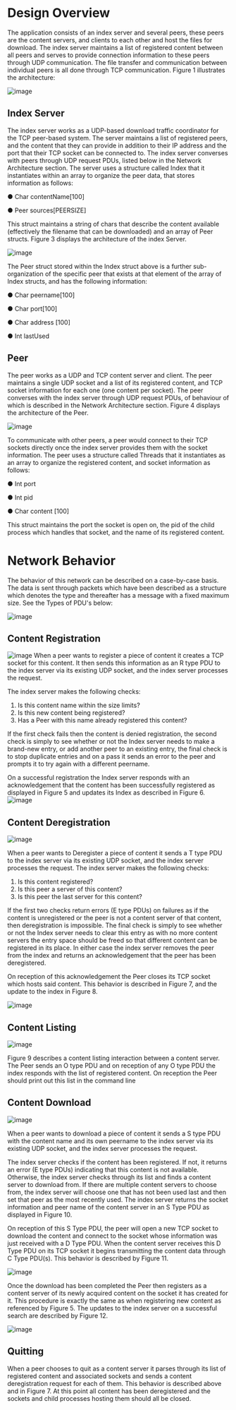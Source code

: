 # Design Overview
The application consists of an index server and several
peers, these peers are the content servers, and clients to each other and host the files for
download. The index server maintains a list of registered content between all peers and serves
to provide connection information to these peers through UDP communication. The file transfer
and communication between individual peers is all done through TCP communication. Figure 1
illustrates the architecture: 

![image](https://github.com/Pharazz/P2PFileSharingNetwork/assets/32317419/ff4eb729-1a99-472d-a06f-8f4cdd5f6548)

## Index Server
The index server works as a UDP-based download traffic coordinator for the TCP peer-based
system. The server maintains a list of registered peers, and the content that they can provide in
addition to their IP address and the port that their TCP socket can be connected to. The index
server converses with peers through UDP request PDUs, listed below in the Network Architecture section. The server uses a structure called Index that it instantiates within an array
to organize the peer data, that stores information as follows:

● Char contentName[100]

● Peer sources[PEERSIZE]

This struct maintains a string of chars that describe the content available (effectively the
filename that can be downloaded) and an array of Peer structs. Figure 3 displays the
architecture of the index Server. 

![image](https://github.com/Pharazz/P2PFileSharingNetwork/assets/32317419/117f72a5-4ee5-4efa-b05f-54cabfaeb707)

The Peer struct stored within the Index struct above is a further sub-organization of the specific
peer that exists at that element of the array of Index structs, and has the following information: 

● Char peername[100]

● Char port[100]

● Char address [100]

● Int lastUsed 

## Peer
The peer works as a UDP and TCP content server and client. The peer maintains a single UDP
socket and a list of its registered content, and TCP socket information for each one (one content
per socket). The peer converses with the index server through UDP request PDUs, of behaviour
of which is described in the Network Architecture section. Figure 4 displays the architecture of
the Peer. 

![image](https://github.com/Pharazz/P2PFileSharingNetwork/assets/32317419/ee9d403c-19fd-413c-b512-01ecf13ea0e6)

To communicate with other peers, a peer would connect to their TCP sockets directly once the
index server provides them with the socket information. The peer uses a structure called
Threads that it instantiates as an array to organize the registered content, and socket
information as follows:

● Int port

● Int pid

● Char content [100]

This struct maintains the port the socket is open on, the pid of the child process which handles
that socket, and the name of its registered content.

# Network Behavior

The behavior of this network can be described on a case-by-case basis. The data is sent through packets which have been described as a structure which denotes the type and thereafter has a message with a fixed maximum size. See the Types of PDU's below:

![image](https://github.com/Pharazz/P2PFileSharingNetwork/assets/32317419/5d07d6d1-e61f-4063-8eb4-5a4169efa7a8)

## Content Registration
![image](https://github.com/Pharazz/P2PFileSharingNetwork/assets/32317419/5def13b9-0906-482d-ad08-d0a060d331bc)
When a peer wants to register a piece of content it creates a TCP socket for this content. It then
sends this information as an R type PDU to the index server via its existing UDP socket, and the
index server processes the request.

The index server makes the following checks:

1. Is this content name within the size limits?
2. Is this new content being registered?
3. Has a Peer with this name already registered this content?

If the first check fails then the content is denied registration, the second check is simply to see
whether or not the Index server needs to make a brand-new entry, or add another peer to an
existing entry, the final check is to stop duplicate entries and on a pass it sends an error to the
peer and prompts it to try again with a different peername. 

On a successful registration the Index server responds with an acknowledgement that the
content has been successfully registered as displayed in Figure 5 and updates its Index as
described in Figure 6. 
![image](https://github.com/Pharazz/P2PFileSharingNetwork/assets/32317419/6a033914-817c-43c0-8411-95f13043eec6)

## Content Deregistration
![image](https://github.com/Pharazz/P2PFileSharingNetwork/assets/32317419/c49342f3-9df9-4b10-8a4d-4eaf493f0b8e)

When a peer wants to Deregister a piece of content it sends a T type PDU to the index server
via its existing UDP socket, and the index server processes the request.
The index server makes the following checks:

1. Is this content registered?
2. Is this peer a server of this content?
3. Is this peer the last server for this content?
   
If the first two checks return errors (E type PDUs) on failures as if the content is unregistered or
the peer is not a content server of that content, then deregistration is impossible. The final check
is simply to see whether or not the Index server needs to clear this entry as with no more
content servers the entry space should be freed so that different content can be registered in its
place. In either case the index server removes the peer from the index and returns an
acknowledgement that the peer has been deregistered.

On reception of this acknowledgement the Peer closes its TCP socket which hosts said content.
This behavior is described in Figure 7, and the update to the index in Figure 8. 

![image](https://github.com/Pharazz/P2PFileSharingNetwork/assets/32317419/3737e3c6-89ad-4520-a7b6-dcb874bfbd68)

## Content Listing
![image](https://github.com/Pharazz/P2PFileSharingNetwork/assets/32317419/97790774-f430-47b2-8a38-c642f4bd4920)

Figure 9 describes a content listing interaction between a content server. The Peer sends an O
type PDU and on reception of any O type PDU the index responds with the list of registered
content. On reception the Peer should print out this list in the command line

## Content Download
![image](https://github.com/Pharazz/P2PFileSharingNetwork/assets/32317419/d995ff9f-86e8-4528-bd2f-7c74bb0de7df)

When a peer wants to download a piece of content it sends a S type PDU with the content
name and its own peername to the index server via its existing UDP socket, and the index
server processes the request.

The index server checks if the content has been registered. If not, it returns an error (E type
PDUs) indicating that this content is not available. Otherwise, the index server checks through
its list and finds a content server to download from. If there are multiple content servers to
choose from, the index server will choose one that has not been used last and then set that
peer as the most recently used. The index server returns the socket information and peer name
of the content server in an S Type PDU as displayed in Figure 10. 

On reception of this S Type PDU, the peer will open a new TCP socket to download the content
and connect to the socket whose information was just received with a D Type PDU. When the
content server receives this D Type PDU on its TCP socket it begins transmitting the content
data through C Type PDU(s). This behavior is described by Figure 11.

![image](https://github.com/Pharazz/P2PFileSharingNetwork/assets/32317419/ac8aac85-87a9-49d4-8580-738a2798ed37)

Once the download has been completed the Peer then registers as a content server of its newly
acquired content on the socket it has created for it. This procedure is exactly the same as when
registering new content as referenced by Figure 5. The updates to the index server on a
successful search are described by Figure 12. 

![image](https://github.com/Pharazz/P2PFileSharingNetwork/assets/32317419/d0afa2d2-7f39-4b06-8d57-47fa6a6230ba)

## Quitting

When a peer chooses to quit as a content server it parses through its list of registered content
and associated sockets and sends a content deregistration request for each of them. This
behavior is described above and in Figure 7. At this point all content has been deregistered and
the sockets and child processes hosting them should all be closed. 



